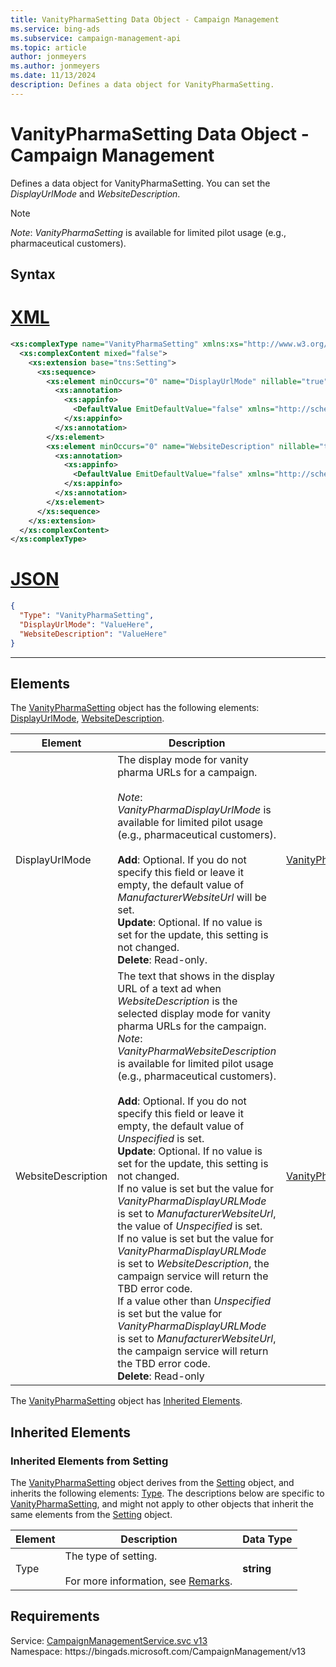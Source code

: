 ```yaml
---
title: VanityPharmaSetting Data Object - Campaign Management
ms.service: bing-ads
ms.subservice: campaign-management-api
ms.topic: article
author: jonmeyers
ms.author: jonmeyers
ms.date: 11/13/2024
description: Defines a data object for VanityPharmaSetting.
---
```

# VanityPharmaSetting Data Object - Campaign Management
Defines a data object for VanityPharmaSetting. You can set the *DisplayUrlMode* and *WebsiteDescription*.

> [!NOTE]
> *Note*: *VanityPharmaSetting* is available for limited pilot usage (e.g., pharmaceutical customers).

## Syntax

# [XML](#tab/xml)

```xml
<xs:complexType name="VanityPharmaSetting" xmlns:xs="http://www.w3.org/2001/XMLSchema">
  <xs:complexContent mixed="false">
    <xs:extension base="tns:Setting">
      <xs:sequence>
        <xs:element minOccurs="0" name="DisplayUrlMode" nillable="true" type="tns:VanityPharmaDisplayUrlMode">
          <xs:annotation>
            <xs:appinfo>
              <DefaultValue EmitDefaultValue="false" xmlns="http://schemas.microsoft.com/2003/10/Serialization/" />
            </xs:appinfo>
          </xs:annotation>
        </xs:element>
        <xs:element minOccurs="0" name="WebsiteDescription" nillable="true" type="tns:VanityPharmaWebsiteDescription">
          <xs:annotation>
            <xs:appinfo>
              <DefaultValue EmitDefaultValue="false" xmlns="http://schemas.microsoft.com/2003/10/Serialization/" />
            </xs:appinfo>
          </xs:annotation>
        </xs:element>
      </xs:sequence>
    </xs:extension>
  </xs:complexContent>
</xs:complexType>
```

# [JSON](#tab/json)

```json
{
  "Type": "VanityPharmaSetting",
  "DisplayUrlMode": "ValueHere",
  "WebsiteDescription": "ValueHere"
}
```

-----

## <a name="elements"></a>Elements

The [VanityPharmaSetting](vanitypharmasetting.md) object has the following elements: [DisplayUrlMode](#displayurlmode), [WebsiteDescription](#websitedescription).

|Element|Description|Data Type|
|-----------|---------------|-------------|
|<a name="displayurlmode"></a>DisplayUrlMode|The display mode for vanity pharma URLs for a campaign.<br/><br/>*Note*: *VanityPharmaDisplayUrlMode* is available for limited pilot usage (e.g., pharmaceutical customers).<br/><br/>**Add**: Optional. If you do not specify this field or leave it empty, the default value of *ManufacturerWebsiteUrl* will be set.<br/>**Update**: Optional. If no value is set for the update, this setting is not changed.<br/>**Delete**: Read-only.|[VanityPharmaDisplayUrlMode](vanitypharmadisplayurlmode.md)|
|<a name="websitedescription"></a>WebsiteDescription|The text that shows in the display URL of a text ad when *WebsiteDescription* is the selected display mode for vanity pharma URLs for the campaign. *Note*: *VanityPharmaWebsiteDescription* is available for limited pilot usage (e.g., pharmaceutical customers).<br/><br/>**Add**: Optional. If you do not specify this field or leave it empty, the default value of *Unspecified* is set.<br/>**Update**: Optional. If no value is set for the update, this setting is not changed.<br/>If no value is set but the value for *VanityPharmaDisplayURLMode* is set to *ManufacturerWebsiteUrl*, the value of *Unspecified* is set.<br/>If no value is set but the value for *VanityPharmaDisplayURLMode* is set to *WebsiteDescription*, the campaign service will return the TBD error code.<br/>If a value other than *Unspecified* is set but the value for *VanityPharmaDisplayURLMode* is set to *ManufacturerWebsiteUrl*, the campaign service will return the TBD error code.<br/>**Delete**: Read-only|[VanityPharmaWebsiteDescription](vanitypharmawebsitedescription.md)|

The [VanityPharmaSetting](vanitypharmasetting.md) object has [Inherited Elements](#inheritedelements).

## <a name="inheritedelements"></a>Inherited Elements

### <a name="inheritedelementssetting"></a>Inherited Elements from Setting
The [VanityPharmaSetting](vanitypharmasetting.md) object derives from the [Setting](setting.md) object, and inherits the following elements: [Type](#type). The descriptions below are specific to [VanityPharmaSetting](vanitypharmasetting.md), and might not apply to other objects that inherit the same elements from the [Setting](setting.md) object.  

|Element|Description|Data Type|
|-----------|---------------|-------------|
|<a name="type"></a>Type|The type of setting.<br/><br/>For more information, see [Remarks](setting.md#remarks).|**string**|

## Requirements
Service: [CampaignManagementService.svc v13](https://campaign.api.bingads.microsoft.com/Api/Advertiser/CampaignManagement/v13/CampaignManagementService.svc)  
Namespace: https\://bingads.microsoft.com/CampaignManagement/v13  

